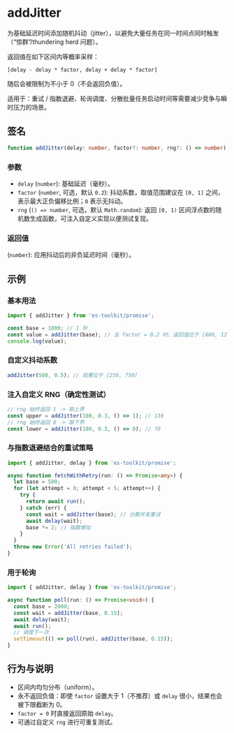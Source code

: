 # addJitter

为基础延迟时间添加随机抖动（jitter），以避免大量任务在同一时间点同时触发（“惊群”/thundering herd 问题）。

返回值在如下区间内等概率采样：

```
[delay - delay * factor, delay + delay * factor]
```

随后会被限制为不小于 0（不会返回负值）。

适用于：重试 / 指数退避、轮询调度、分散批量任务启动时间等需要减少竞争与瞬时压力的场景。

## 签名

```typescript
function addJitter(delay: number, factor?: number, rng?: () => number): number;
```

### 参数

- `delay` (`number`): 基础延迟（毫秒）。
- `factor` (`number`, 可选，默认 `0.2`): 抖动系数，取值范围建议在 `[0, 1]` 之间，表示最大正负偏移比例；`0` 表示无抖动。
- `rng` (`() => number`, 可选，默认 `Math.random`): 返回 `[0, 1)` 区间浮点数的随机数生成函数，可注入自定义实现以便测试复现。

### 返回值

(`number`): 应用抖动后的非负延迟时间（毫秒）。

## 示例

### 基本用法

```typescript
import { addJitter } from 'es-toolkit/promise';

const base = 1000; // 1 秒
const value = addJitter(base); // 当 factor = 0.2 时，返回值位于 [800, 1200]
console.log(value);
```

### 自定义抖动系数

```typescript
addJitter(500, 0.5); // 结果位于 [250, 750]
```

### 注入自定义 RNG（确定性测试）

```typescript
// rng 始终返回 1 -> 取上界
const upper = addJitter(100, 0.3, () => 1); // 130
// rng 始终返回 0 -> 取下界
const lower = addJitter(100, 0.3, () => 0); // 70
```

### 与指数退避结合的重试策略

```typescript
import { addJitter, delay } from 'es-toolkit/promise';

async function fetchWithRetry(run: () => Promise<any>) {
  let base = 500;
  for (let attempt = 0; attempt < 5; attempt++) {
    try {
      return await run();
    } catch (err) {
      const wait = addJitter(base); // 分散并发重试
      await delay(wait);
      base *= 2; // 指数增加
    }
  }
  throw new Error('All retries failed');
}
```

### 用于轮询

```typescript
import { addJitter, delay } from 'es-toolkit/promise';

async function poll(run: () => Promise<void>) {
  const base = 2000;
  const wait = addJitter(base, 0.15);
  await delay(wait);
  await run();
  // 调度下一次
  setTimeout(() => poll(run), addJitter(base, 0.15));
}
```

## 行为与说明

- 区间内均匀分布（uniform）。
- 永不返回负值：即使 `factor` 设置大于 1（不推荐）或 `delay` 很小，结果也会被下限截断为 0。
- `factor = 0` 时直接返回原始 `delay`。
- 可通过自定义 `rng` 进行可重复测试。
